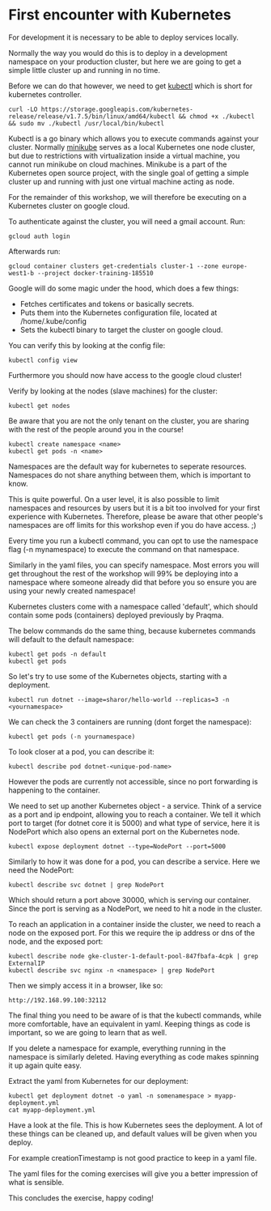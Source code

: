 # First encounter with Kubernetes
For development it is necessary to be able to deploy services locally. 

Normally the way you would do this is to deploy in a development namespace on your production cluster, but here we are going to get a simple little cluster up and running in no time. 

Before we can do that however, we need to get [kubectl](https://kubernetes.io/docs/tasks/tools/install-kubectl/) which is short for kubernetes controller.

```
curl -LO https://storage.googleapis.com/kubernetes-release/release/v1.7.5/bin/linux/amd64/kubectl && chmod +x ./kubectl && sudo mv ./kubectl /usr/local/bin/kubectl
```

Kubectl is a go binary which allows you to execute commands against your cluster. Normally [minikube](https://github.com/kubernetes/minikube) serves as a local Kubernetes one node cluster, but due to restrictions with virtualization inside a virtual machine, you cannot run minikube on cloud machines. 
Minikube is a part of the Kubernetes open source project, with the single goal of getting a simple cluster up and running with just one virtual machine acting as node. 

For the remainder of this workshop, we will therefore be executing on a Kubernetes cluster on google cloud. 


To authenticate against the cluster, you will need a gmail account. Run: 

```
gcloud auth login
```

Afterwards run: 
```
gcloud container clusters get-credentials cluster-1 --zone europe-west1-b --project docker-training-185510
```

Google will do some magic under the hood, which does a few things: 
- Fetches certificates and tokens or basically secrets. 
- Puts them into the Kubernetes configuration file, located at /home/.kube/config
- Sets the kubectl binary to target the cluster on google cloud.

You can verify this by looking at the config file: 
```
kubectl config view
```
Furthermore you should now have access to the google cloud cluster! 

Verify by looking at the nodes (slave machines) for the cluster:

```
kubectl get nodes
``` 
Be aware that you are not the only tenant on the cluster, you are sharing with the rest of the people around you in the course! 

```
kubectl create namespace <name>
kubectl get pods -n <name>
```

Namespaces are the default way for kubernetes to seperate resources. Namespaces do not share anything between them, which is important to know. 

This is quite powerful. On a user level, it is also possible to limit namespaces and resources by users but it is a bit too involved for your first experience with Kubernetes. Therefore, please be aware that other people's namespaces are off limits for this workshop even if you do have access. ;) 

Every time you run a kubectl command, you can opt to use the namespace flag (-n mynamespace) to execute the command on that namespace. 

Similarly in the yaml files, you can specify namespace. Most errors you will get throughout the rest of the workshop will 99% be deploying into a namespace where someone already did that before you so ensure you are using your newly created namespace!

Kubernetes clusters come with a namespace called 'default', which should contain some pods (containers) deployed previously by Praqma. 

The below commands do the same thing, because kubernetes commands will default to the default namespace:

```
kubectl get pods -n default
kubectl get pods
```

So let's try to use some of the Kubernetes objects, starting with a deployment. 

```
kubectl run dotnet --image=sharor/hello-world --replicas=3 -n <yournamespace>
```

We can check the 3 containers are running (dont forget the namespace): 

```
kubectl get pods (-n yournamespace)

```

To look closer at a pod, you can describe it: 

```
kubectl describe pod dotnet-<unique-pod-name>
```
However the pods are currently not accessible, since no port forwarding is happening to the container. 

We need to set up another Kubernetes object - a service. Think of a service as a port and ip endpoint, allowing you to reach a container. We tell it which port to target (for dotnet core it is 5000) and what type of service, here it is NodePort which also opens an external port on the Kubernetes node.

```
kubectl expose deployment dotnet --type=NodePort --port=5000
```

Similarly to how it was done for a pod, you can describe a service. Here we need the NodePort: 
```
kubectl describe svc dotnet | grep NodePort
```

Which should return a port above 30000, which is serving our container. Since the port is serving as a NodePort, we need to hit a node in the cluster. 

To reach an application in a container inside the cluster, we need to reach a node on the exposed port. 
For this we require the ip address or dns of the node, and the exposed port: 

```
kubectl describe node gke-cluster-1-default-pool-847fbafa-4cpk | grep ExternalIP
kubectl describe svc nginx -n <namespace> | grep NodePort  
```
Then we simply access it in a browser, like so: 

```
http://192.168.99.100:32112
```

The final thing you need to be aware of is that the kubectl commands, while more comfortable, have an equivalent in yaml. Keeping things as code is important, so we are going to learn that as well. 

If you delete a namespace for example, everything running in the namespace is similarly deleted. Having everything as code makes spinning it up again quite easy. 

Extract the yaml from Kubernetes for our deployment: 

```
kubectl get deployment dotnet -o yaml -n somenamespace > myapp-deployment.yml
cat myapp-deployment.yml
```

Have a look at the file. This is how Kubernetes sees the deployment. A lot of these things can be cleaned up, and default values will be given when you deploy. 

For example creationTimestamp is not good practice to keep in a yaml file. 

The yaml files for the coming exercises will give you a better impression of what is sensible.

This concludes the exercise, happy coding!
